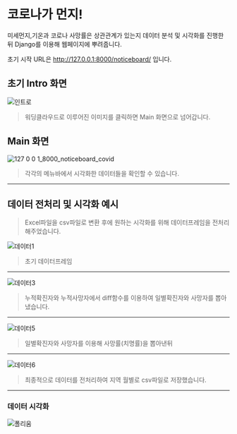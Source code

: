 # 코로나가 먼지!
미세먼지,기온과 코로나 사망률은 상관관계가 있는지 데이터 분석 및 시각화를 진행한 뒤 Django를 이용해 웹페이지에 뿌려줍니다.


초기 시작 URL은 http://127.0.0.1:8000/noticeboard/ 입니다.


## 초기 Intro 화면
![인트로](https://user-images.githubusercontent.com/46741844/127413535-a4bc1560-2781-4b7f-a6b7-ceef5397b60a.PNG)
> 워딩클라우드로 이루어진 이미지를 클릭하면 Main 화면으로 넘어갑니다.

## Main 화면
![127 0 0 1_8000_noticeboard_covid](https://user-images.githubusercontent.com/46741844/127414774-074977be-0331-4144-98ad-10daa253a428.png)
> 각각의 메뉴바에서 시각화한 데이터들을 확인할 수 있습니다.


***
## 데이터 전처리 및 시각화 예시
> Excel파일을 csv파일로 변환 후에 원하는 시각화를 위해 데이터프레임을 전처리 해주었습니다.


![데이터1](https://user-images.githubusercontent.com/46741844/127415694-90c23565-0878-4a49-9d6e-276ecd463f2a.PNG)
> 초기 데이터프레임 
***
![데이터3](https://user-images.githubusercontent.com/46741844/127415710-5f6db527-ab98-4411-8131-d5343c4256dd.PNG)
> 누적확진자와 누적사망자에서 diff함수를 이용하여 일별확진자와 사망자를 뽑아냈습니다.
***
![데이터5](https://user-images.githubusercontent.com/46741844/127415717-a9bb5099-84c0-4e9d-90bc-f5590fccdf06.PNG)
> 일별확진자와 사망자를 이용해 사망률(치명률)을 뽑아낸뒤
***
![데이터6](https://user-images.githubusercontent.com/46741844/127415719-4ed56e95-89eb-43f3-8cd6-fe1e35baed63.PNG)
> 최종적으로 데이터를 전처리하여 지역 월별로 csv파일로 저장했습니다.
***
### 데이터 시각화
![폴리움](https://user-images.githubusercontent.com/46741844/127418506-3ac8804c-c662-4443-9c49-8bd7bb7145b9.png)

